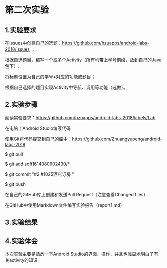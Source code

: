 # 第二次实验

## 1.实验要求
在Issues中创建自己的选题：https://github.com/hzuapps/android-labs-2018/issues ；

根据自选题目，编写一个或多个Activity（所有均带上学号前缀，放到自己的Java包下）；

将标题设置为自己的学号+对应的功能或题目；

根据自己选择的题目实现Activity中导航、调用等功能（选做）。

## 2.实验步骤
阅读实验要求：https://github.com/hzuapps/android-labs-2018/labels/Lab

在电脑上Android Studio编写代码

使用Git将代码提交到自己的库中：https://github.com/Zhuangyupeng/android-labs-2018

$ git pull

$ git add soft1614080902430/*

$ git commit "#2 #1025酒店订房 "

$ git push

在自己的GitHub库上创建和发送Pull Request（注意查看Changed files）

在GitHub中使用Markdown文件编写实验报告（report1.md）

## 3.实验结果

## 4.实验体会
本次实验主要是熟悉一下Android Studio的界面、操作，并且也浅显地明白了有关activity的知识

